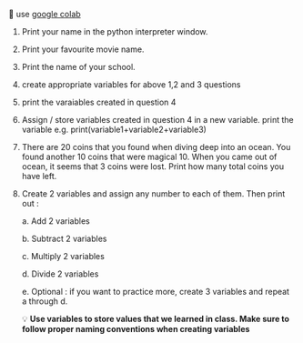 :notebook_with_decorative_cover: use [google colab](https://colab.research.google.com/) 

1. Print your name in the python interpreter window.
2. Print your favourite movie name.
3. Print the name of your school.
4. create appropriate variables for above 1,2 and 3 questions
5. print the varaiables created in question 4
6. Assign / store variables created in question 4 in a new variable. print the variable e.g. print(variable1+variable2+variable3)
7. There are 20 coins that you found when diving deep into an ocean. You found another 10 coins that were magical 10. When you came out of ocean, it seems that 3 coins were lost. Print how many total coins you have left.
8. Create 2 variables and assign any number to each of them. Then print out : 

    a. Add 2 variables
    
    b. Subtract 2 variables
    
    c. Multiply 2 variables
    
    d. Divide 2 variables
    
    e. Optional : if you want to practice more, create 3 variables and repeat a through d.
    

   :bulb: **Use variables to store values that we learned in class. Make sure to follow proper naming conventions when creating variables**
   
